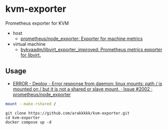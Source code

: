 # kvm-exporter

Prometheus exporter for KVM

* host
    * [prometheus/node_exporter: Exporter for machine metrics](https://github.com/prometheus/node_exporter?tab=readme-ov-file)
* virtual machine
    * [bykvaadm/libvirt_exporter_improved: Prometheus metrics exporter for libvirt.](https://github.com/bykvaadm/libvirt_exporter_improved)

## Usage
* [ERROR - Deploy - Error response from daemon: linux mounts: path / is mounted on / but it is not a shared or slave mount. · Issue #2002 · prometheus/node_exporter](https://github.com/prometheus/node_exporter/issues/2002)
```bash
mount --make-rshared /
```

```
git clone https://github.com/arakkkkk/kvm-exporter.git
cd kvm-exporter
docker compose up -d
```
